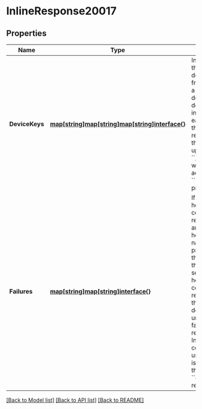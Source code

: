 # InlineResponse20017

## Properties

Name | Type | Description | Notes
------------ | ------------- | ------------- | -------------
**DeviceKeys** | [**map[string]map[string]map[string]interface{}**](map.md) | Information on the queried devices. A map from user ID, to a map from device ID to device information.  For each device, the information returned will be the same as uploaded via &#x60;&#x60;/keys/upload&#x60;&#x60;, with the addition of an &#x60;&#x60;unsigned&#x60;&#x60; property. | [optional] 
**Failures** | [**map[string]map[string]interface{}**](map[string]interface{}.md) | If any remote homeservers could not be reached, they are recorded here. The names of the properties are the names of the unreachable servers.  If the homeserver could be reached, but the user or device was unknown, no failure is recorded. Instead, the corresponding user or device is missing from the &#x60;&#x60;device_keys&#x60;&#x60; result. | [optional] 

[[Back to Model list]](../README.md#documentation-for-models) [[Back to API list]](../README.md#documentation-for-api-endpoints) [[Back to README]](../README.md)


